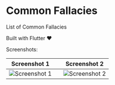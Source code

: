 # Common Fallacies

List of Common Fallacies

Built with Flutter ♥

Screenshots:

|                   Screenshot 1                    |     |                   Screenshot 2                    |
| :-----------------------------------------------: | :-: | :-----------------------------------------------: |
| ![Screenshot 1](https://i.imgur.com/SHVgdprl.jpg) |     | ![Screenshot 2](https://i.imgur.com/eEYeN0xl.jpg) |
